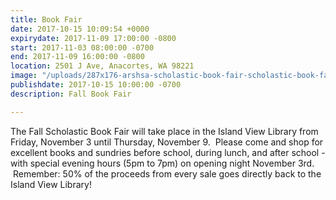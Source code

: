 ```yaml
---
title: Book Fair
date: 2017-10-15 10:09:54 +0000
expirydate: 2017-11-09 17:00:00 -0800
start: 2017-11-03 08:00:00 -0700
end: 2017-11-09 16:00:00 -0800
location: 2501 J Ave, Anacortes, WA 98221
image: "/uploads/287x176-arshsa-scholastic-book-fair-scholastic-book-fair-clip-art-287_176.jpg"
publishdate: 2017-10-15 10:00:00 -0700
description: Fall Book Fair

---
```



The Fall Scholastic Book Fair will take place in the Island View Library from Friday, November 3 until Thursday, November 9.  Please come and shop for excellent books and sundries before school, during lunch, and after school - with special evening hours (5pm to 7pm) on opening night November 3rd.  Remember: 50% of the proceeds from every sale goes directly back to the Island View Library!